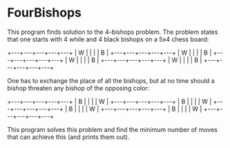 # FourBishops
This program finds solution to the 4-bishops problem. The problem states that one starts with 4 while and 4 black bishops on a 5x4 chess board:

+---+---+---+---+---+
| W |   |   |   | B |
+---+---+---+---+---+
| W |   |   |   | B |
+---+---+---+---+---+
| W |   |   |   | B |
+---+---+---+---+---+
| W |   |   |   | B |
+---+---+---+---+---+

One has to exchange the place of all the bishops, but at no time should a bishop threaten any bishop of the opposing color:

+---+---+---+---+---+
| B |   |   |   | W |
+---+---+---+---+---+
| B |   |   |   | W |
+---+---+---+---+---+
| B |   |   |   | W |
+---+---+---+---+---+
| B |   |   |   | W |
+---+---+---+---+---+

This program solves this problem and find the minimum number of moves that can achieve this (and prints them out).